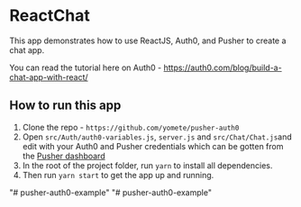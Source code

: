 # ReactChat

This app demonstrates how to use ReactJS, Auth0, and Pusher to create a chat app.

You can read the tutorial here on Auth0 - https://auth0.com/blog/build-a-chat-app-with-react/

## How to run this app

1. Clone the repo - `https://github.com/yomete/pusher-auth0`
2. Open `src/Auth/auth0-variables.js`, `server.js` and `src/Chat/Chat.js`and edit with your Auth0 and Pusher credentials which can be gotten from the [Pusher dashboard](https://pusher.com)
3. In the root of the project folder, run `yarn` to install all dependencies.
4. Then run `yarn start` to get the app up and running.


"# pusher-auth0-example" 
"# pusher-auth0-example" 
